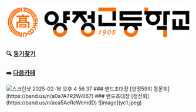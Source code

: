![logo](yc.jpeg)
### 🔍 [동기찾기](https://docs.google.com/spreadsheets/d/1p8VHPwX_L6HAm_Z07rFkeZvmWmrVPUqa8WjP_zqABV4/htmlview#gid=1078517) 
### ➡️ [다음카페](https://cafe.daum.net/yangchung59)
<img width="119" alt="스크린샷 2025-02-16 오후 4 56 37" src="https://github.com/user-attachments/assets/3e93f247-9a8c-417d-bb2c-f4027c8649ae" />
### 밴드초대장 [양정59회 동문회](https://band.us/n/a0a7A7R2W4I67)
### 밴드초대장 [정산회](https://band.us/n/aca5AeRcWemdD)
![image](yc1.jpeg)

